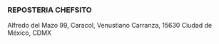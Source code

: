 
### REPOSTERIA CHEFSITO 

Alfredo del Mazo 99, Caracol, Venustiano Carranza, 15630 Ciudad de México, CDMX

